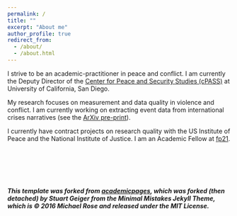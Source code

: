 ```yaml
---
permalink: /
title: ""
excerpt: "About me"
author_profile: true
redirect_from: 
  - /about/
  - /about.html
---
```


I strive to be an academic-practitioner in peace and conflict. I am currently the Deputy Director of the [Center for Peace and Security Studies (cPASS)](http://cpass.ucsd.edu/) at University of California, San Diego. 

My research focuses on measurement and data quality in violence and conflict. I am currently working on extracting event data from international crises narratives (see the [ArXiv pre-print](https://arxiv.org/abs/2202.07081)). 

I currently have contract projects on research quality with the US Institute of Peace and the National Institute of Justice. I am an Academic Fellow at [fp21](https://www.fp21.org/).

<br>
<br>
<br>
<br>

##### This template was forked from [academicpages](https://github.com/academicpages/academicpages.github.io), which was forked (then detached) by Stuart Geiger from the Minimal Mistakes Jekyll Theme, which is © 2016 Michael Rose and released under the MIT License.
